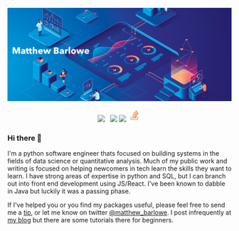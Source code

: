 [![Header](https://raw.githubusercontent.com/mcbarlowe/mcbarlowe/main/githublogo.png "Header")](https://barloweanalytics.com)

<p align='center'>
<a href="https://twitter.com/matthew_barlowe"><img height="30" src="https://github.com/mcbarlowe/mcbarlowe/blob/main/icon/twitter.png?raw=true"></a>&nbsp;&nbsp;
<a href="https://www.buymeacoffee.com/mcbarlowe"><img height="30" src="https://github.com/mcbarlowe/mcbarlowe/blob/main/icon/by-me-a-coffee.png?raw=true"></a>
<a href="https://www.linkedin.com/in/mcbarlowe/"><img height="30" src="https://github.com/mcbarlowe/mcbarlowe/blob/main/icon/linkedin.png?raw=true"></a>
<a href="https://stackoverflow.com/users/7885229/matthew-barlowe"><img height="30" src="https://github.com/mcbarlowe/mcbarlowe/blob/main/768px-Stack_Overflow_icon.svg.png"></a>
</p>

### Hi there 👋

I'm a python software engineer thats focused on building systems in the fields of data science or quantitative analysis. Much of my public work and writing is focused on helping newcomers in tech learn the skills they want to learn. I have strong areas of expertise in python and SQL, but I can branch out into front end development using JS/React. I've been known to dabble in Java but luckily it was a passing phase.

If I've helped you or you find my packages useful, please feel free to send me a
[tip](https://www.buymeacoffee.com/mcbarlowe), or let me know on twitter [@matthew_barlowe](https://twitter.com/matthew_barlowe). I post infrequently at [my blog](https://barloweanalytics.com) but there are some tutorials there for beginners.



<!--
**mcbarlowe/mcbarlowe** is a ✨ _special_ ✨ repository because its `README.md` (this file) appears on your GitHub profile.

Here are some ideas to get you started:

- 🔭 I’m currently working on ...
- 🌱 I’m currently learning ...
- 👯 I’m looking to collaborate on ...
- 🤔 I’m looking for help with ...
- 💬 Ask me about ...
- 📫 How to reach me: ...
- 😄 Pronouns: ...
- ⚡ Fun fact: ...
-->
